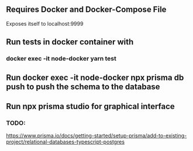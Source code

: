 ## Requires Docker and Docker-Compose File

Exposes itself to localhost:9999

## Run tests in docker container with
### docker exec -it node-docker yarn test


## Run docker exec -it node-docker npx prisma db push to push the schema to the database

## Run npx prisma studio for graphical interface

### TODO:

https://www.prisma.io/docs/getting-started/setup-prisma/add-to-existing-project/relational-databases-typescript-postgres


